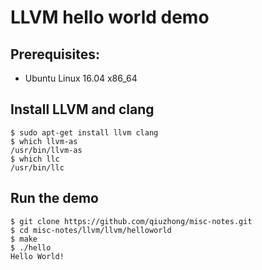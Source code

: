 # LLVM hello world demo

## Prerequisites:
* Ubuntu Linux 16.04 x86_64

## Install LLVM and clang
```
$ sudo apt-get install llvm clang
$ which llvm-as
/usr/bin/llvm-as
$ which llc
/usr/bin/llc
```

## Run the demo
```
$ git clone https://github.com/qiuzhong/misc-notes.git
$ cd misc-notes/llvm/llvm/helloworld
$ make
$ ./hello
Hello World!
```
